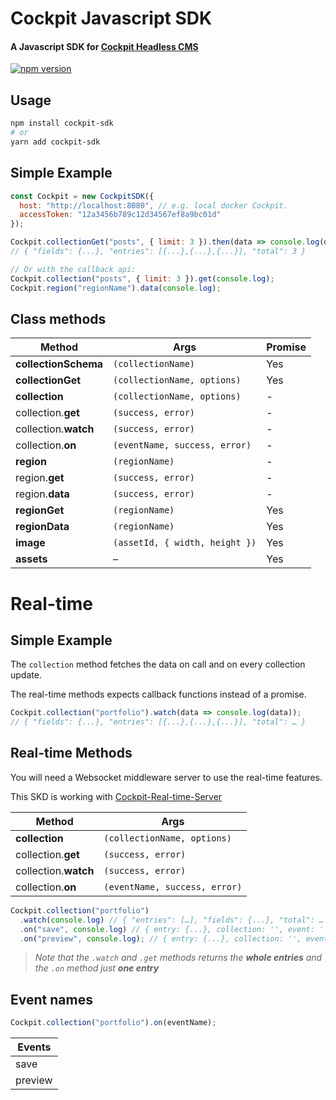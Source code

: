 # Cockpit Javascript SDK

#### A Javascript SDK for [Cockpit Headless CMS](https://github.com/agentejo/cockpit)

[![npm version](https://badge.fury.io/js/cockpit-sdk.svg?v2)](https://www.npmjs.com/package/cockpit-sdk)

## Usage

```sh
npm install cockpit-sdk
# or
yarn add cockpit-sdk
```

## Simple Example

```js
const Cockpit = new CockpitSDK({
  host: "http://localhost:8080", // e.g. local docker Cockpit.
  accessToken: "12a3456b789c12d34567ef8a9bc01d"
});

Cockpit.collectionGet("posts", { limit: 3 }).then(data => console.log(data));
// { "fields": {...}, "entries": [{...},{...},{...}], "total": 3 }

// Or with the callback api:
Cockpit.collection("posts", { limit: 3 }).get(console.log);
Cockpit.region("regionName").data(console.log);
```

## Class methods

| Method               | Args                           | Promise |
| -------------------- | ------------------------------ | ------- |
| **collectionSchema** | `(collectionName)`             | Yes     |
| **collectionGet**    | `(collectionName, options)`    | Yes     |
| **collection**       | `(collectionName, options)`    | -       |
| collection.**get**   | `(success, error)`             | -       |
| collection.**watch** | `(success, error)`             | -       |
| collection.**on**    | `(eventName, success, error)`  | -       |
| **region**           | `(regionName)`                 | -       |
| region.**get**       | `(success, error)`             | -       |
| region.**data**      | `(success, error)`             | -       |
| **regionGet**        | `(regionName)`                 | Yes     |
| **regionData**       | `(regionName)`                 | Yes     |
| **image**            | `(assetId, { width, height })` | Yes     |
| **assets**           | –                              | Yes     |

# Real-time

## Simple Example

The `collection` method fetches the data on call and on every collection update.

The real-time methods expects callback functions instead of a promise.

```js
Cockpit.collection("portfolio").watch(data => console.log(data));
// { "fields": {...}, "entries": [{...},{...},{...}], "total": … }
```

## Real-time Methods
You will need a Websocket middleware server to use the real-time features.

This SKD is working with [Cockpit-Real-time-Server](https://github.com/brunnolou/Cockpit-Real-time-Server)

| Method               | Args                          |
| -------------------- | ----------------------------- |
| **collection**       | `(collectionName, options)`   |
| collection.**get**   | `(success, error)`            |
| collection.**watch** | `(success, error)`            |
| collection.**on**    | `(eventName, success, error)` |

```js
Cockpit.collection("portfolio")
  .watch(console.log) // { "entries": […], "fields": {...}, "total": … }
  .on("save", console.log) // { entry: {...}, collection: '', event: '' }
  .on("preview", console.log); // { entry: {...}, collection: '', event: '' }
```

> _Note that the `.watch` and `.get` methods returns the **whole entries** and the `.on` method just **one entry**_

## Event names

```js
Cockpit.collection("portfolio").on(eventName);
```

| Events  |
| ------- |
| save    |
| preview |
